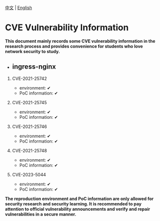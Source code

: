 [中文](README-ZH.md) | [English](README.md)

# CVE Vulnerability Information

**This document mainly records some CVE vulnerability information in the research process and provides convenience for students who love network security to study.**

* ## ingress-nginx
1. CVE-2021-25742
    - environment: ✔
    - PoC information: ✔

2. CVE-2021-25745
    - environment: ✔
    - PoC information: ✔
3. CVE-2021-25746
    - environment: ✔
    - PoC information: ✔

4. CVE-2021-25748
    - environment: ✔
    - PoC information: ✔

5. CVE-2023-5044
    - environment: ✔
    - PoC information: ✔

**The reproduction environment and PoC information are only allowed for security research and security learning. It is recommended to pay attention to official vulnerability announcements and verify and repair vulnerabilities in a secure manner.**
